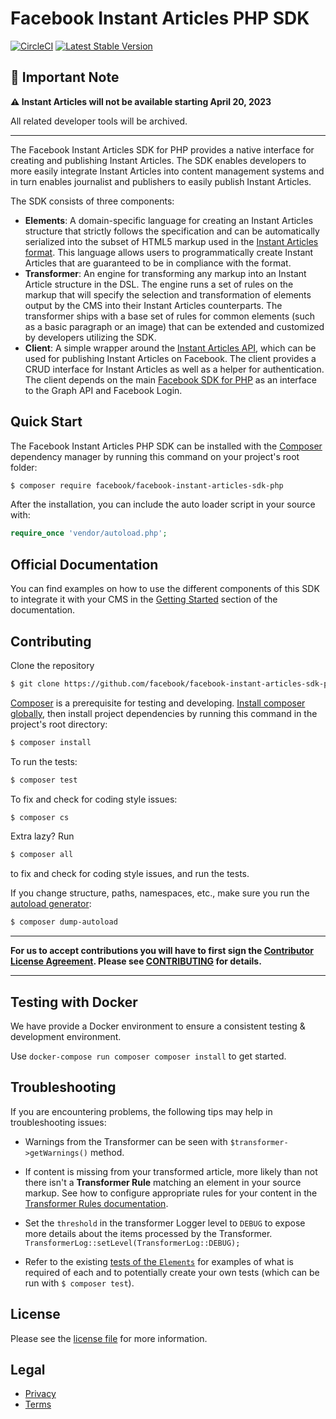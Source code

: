 # Facebook Instant Articles PHP SDK #

[![CircleCI](https://circleci.com/gh/facebook/facebook-instant-articles-sdk-php.svg?style=shield)](https://circleci.com/gh/facebook/facebook-instant-articles-sdk-php)
[![Latest Stable Version](https://poser.pugx.org/facebook/facebook-instant-articles-sdk-php/v/stable)](https://packagist.org/packages/facebook/facebook-instant-articles-sdk-php)

## 🚨 Important Note

**⚠️ Instant Articles will not be available starting April 20, 2023**

All related developer tools will be archived.

---

The Facebook Instant Articles SDK for PHP provides a native interface for creating and publishing Instant Articles. The SDK enables developers to more easily integrate Instant Articles into content management systems and in turn enables journalist and publishers to easily publish Instant Articles.

The SDK consists of three components:
- **Elements**: A domain-specific language for creating an Instant Articles structure that strictly follows the specification and can be automatically serialized into the subset of HTML5 markup used in the [Instant Articles format](https://developers.facebook.com/docs/instant-articles/reference). This language allows users to programmatically create Instant Articles that are guaranteed to be in compliance with the format.
- **Transformer**: An engine for transforming any markup into an Instant Article structure in the DSL. The engine runs a set of rules on the markup that will specify the selection and transformation of elements output by the CMS into their Instant Articles counterparts. The transformer ships with a base set of rules for common elements (such as a basic paragraph or an image) that can be extended and customized by developers utilizing the SDK.
- **Client**: A simple wrapper around the [Instant Articles API](https://developers.facebook.com/docs/instant-articles/api), which can be used for publishing Instant Articles on Facebook. The client provides a CRUD interface for Instant Articles as well as a helper for authentication. The client depends on the main [Facebook SDK for PHP](https://github.com/facebook/facebook-php-sdk-v4) as an interface to the Graph API and Facebook Login.

## Quick Start

The Facebook Instant Articles PHP SDK can be installed with the [Composer](https://getcomposer.org/) dependency manager by running this command on your project's root folder:

```sh
$ composer require facebook/facebook-instant-articles-sdk-php
```

After the installation, you can include the auto loader script in your source with:

```PHP
require_once 'vendor/autoload.php';
```

## Official Documentation
You can find examples on how to use the different components of this SDK to integrate it with your CMS in the [Getting Started](https://developers.facebook.com/docs/instant-articles/sdk/#getting-started) section of the documentation.

## Contributing

Clone the repository
```sh
$ git clone https://github.com/facebook/facebook-instant-articles-sdk-php.git
```

[Composer](https://getcomposer.org/) is a prerequisite for testing and developing. [Install composer globally](https://getcomposer.org/doc/00-intro.md#globally), then install project dependencies by running this command in the project's root directory:

```sh
$ composer install
```

To run the tests:

```sh
$ composer test
```

To fix and check for coding style issues:

```sh
$ composer cs
```

Extra lazy? Run

```sh
$ composer all
```

to fix and check for coding style issues, and run the tests.

If you change structure, paths, namespaces, etc., make sure you run the [autoload generator](https://getcomposer.org/doc/03-cli.md#dump-autoload):
```sh
$ composer dump-autoload
```

___
**For us to accept contributions you will have to first sign the [Contributor License Agreement](https://code.facebook.com/cla). Please see [CONTRIBUTING](https://github.com/facebook/facebook-instant-articles-sdk-php/blob/master/CONTRIBUTING.md) for details.**
___
## Testing with Docker

We have provide a Docker environment to ensure a consistent testing & development environment.

Use `docker-compose run composer composer install` to get started.

## Troubleshooting

If you are encountering problems, the following tips may help in troubleshooting issues:

- Warnings from the Transformer can be seen with `$transformer->getWarnings()` method.

- If content is missing from your transformed article, more likely than not there isn't a **Transformer Rule** matching an element in your source markup. See how to configure appropriate rules for your content in the [Transformer Rules documentation](https://developers.facebook.com/docs/instant-articles/sdk/transformer-rules).

- Set the `threshold` in the transformer Logger level to `DEBUG` to expose more details about the items processed by the Transformer. `TransformerLog::setLevel(TransformerLog::DEBUG);`

- Refer to the existing [tests of the `Elements`](https://github.com/facebook/facebook-instant-articles-sdk-php/tree/master/tests/Facebook/InstantArticles/Elements) for examples of what is required of each and to potentially create your own tests (which can be run with `$ composer test`).

## License

Please see the [license file](https://github.com/facebook/facebook-instant-articles-sdk-php/blob/master/LICENSE) for more information.

## Legal

* [Privacy](https://opensource.facebook.com/legal/privacy/)
* [Terms](https://opensource.facebook.com/legal/terms/)

